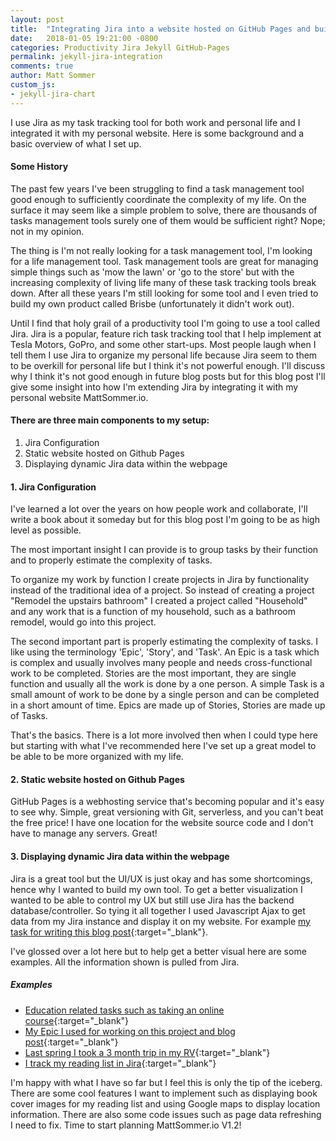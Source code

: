 ```yaml
---
layout: post
title:  "Integrating Jira into a website hosted on GitHub Pages and built on Jekyll"
date:   2018-01-05 19:21:00 -0800
categories: Productivity Jira Jekyll GitHub-Pages
permalink: jekyll-jira-integration
comments: true
author: Matt Sommer
custom_js:
- jekyll-jira-chart
---
```


I use Jira as my task tracking tool for both work and personal life and I integrated it with my personal website. Here is some background and a basic overview of what I set up.

#### Some History

The past few years I've been struggling to find a task management tool good enough to sufficiently coordinate the complexity of my life. On the surface it may seem like a simple problem to solve, there are thousands of tasks management tools surely one of them would be sufficient right? Nope; not in my opinion.

The thing is I'm not really looking for a task management tool, I'm looking for a life management tool. Task management tools are great for managing simple things such as 'mow the lawn' or 'go to the store' but with the increasing complexity of living life many of these task tracking tools break down. After all these years I'm still looking for some tool and I even tried to build my own product called Brisbe (unfortunately it didn't work out).

Until I find that holy grail of a productivity tool I'm going to use a tool called Jira. Jira is a popular, feature rich task tracking tool that I help implement at Tesla Motors, GoPro, and some other start-ups. Most people laugh when I tell them I use Jira to organize my personal life because Jira seem to them to be overkill for personal life but I think it's not powerful enough. I'll discuss why I think it's not good enough in future blog posts but for this blog post I'll give some insight into how I'm extending Jira by integrating it with my personal website MattSommer.io.

#### There are three main components to my setup:

1. Jira Configuration
2. Static website hosted on Github Pages
3. Displaying dynamic Jira data within the webpage

#### 1. Jira Configuration
I've learned a lot over the years on how people work and collaborate, I'll write a book about it someday but for this blog post I'm going to be as high level as possible.

The most important insight I can provide is to group tasks by their function and to properly estimate the complexity of tasks.

To organize my work by function I create projects in Jira by functionality instead of the traditional idea of a project. So instead of creating a project "Remodel the upstairs bathroom" I created a project called "Household" and any work that is a function of my household, such as a bathroom remodel, would go into this project.

The second important part is properly estimating the complexity of tasks. I like using the terminology 'Epic', 'Story', and 'Task'. An Epic is a task which is complex and usually involves many people and needs cross-functional work to be completed. Stories are the most important, they are single function and usually all the work is done by a one person. A simple Task is a small amount of work to be done by a single person and can be completed in a short amount of time. Epics are made up of Stories, Stories are made up of Tasks.

That's the basics. There is a lot more involved then when I could type here but starting with what I've recommended here I've set up a great model to be able to be more organized with my life.

#### 2. Static website hosted on Github Pages

GitHub Pages is a webhosting service that's becoming popular and it's easy to see why. Simple, great versioning with Git, serverless, and you can't beat the free price! I have one location for the website source code and I don't have to manage any servers. Great!


#### 3. Displaying dynamic Jira data within the webpage

Jira is a great tool but the UI/UX is just okay and has some shortcomings, hence why I wanted to build my own tool. To get a better visualization I wanted to be able to control my UX but still use Jira has the backend database/controller. So tying it all together I used Javascript Ajax to get data from my Jira instance and display it on my website. For example [my task for writing this blog post][BlogPost]{:target="_blank"}.

I've glossed over a lot here but to help get a better visual here are some examples. All the information shown is pulled from Jira.

##### Examples
* [Education related tasks such as taking an online course][Android Nanodegree]{:target="_blank"}
* [My Epic I used for working on this project and blog post][MATTSOMMERV1.1]{:target="_blank"}
* [Last spring I took a 3 month trip in my RV][RV Trip]{:target="_blank"}
* [I track my reading list in Jira][Reading]{:target="_blank"}

I'm happy with what I have so far but I feel this is only the tip of the iceberg. There are some cool features I want to implement such as displaying book cover images for my reading list and using Google maps to display location information. There are also some code issues such as page data refreshing I need to fix. Time to start planning MattSommer.io V1.2!

[BlogPost]: https://mattsommer.io/task/?id=21648
[MattSommer.io]: https://mattsommer.io
[MATTSOMMERV1.1]: https://mattsommer.io/task/?id=21599
[Android Nanodegree]: https://mattsommer.io/task/?id=13201
[RV Trip]: https://mattsommer.io/task/?id=21618
[Reading]: https://mattsommer.io/reading/